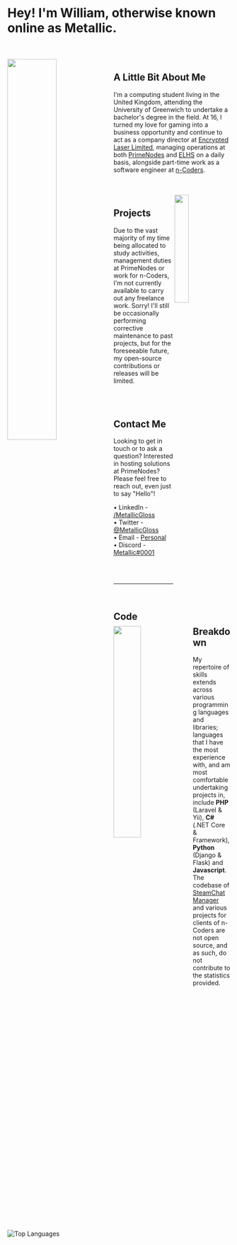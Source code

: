 # Hey! I'm William, otherwise known online as Metallic.

<br>
<br>

<img align="left" width="47%" src="https://metallicgloss.com/assets/imgs/github/programming.svg">

## A Little Bit About Me

I'm a computing student living in the United Kingdom, attending the University of Greenwich to undertake a bachelor's degree in the field. At 16, I turned my love for gaming into a business opportunity and continue to act as a company director at [Encrypted Laser Limited](https://www.encryptedlaser.com "Encrypted Laser Limited"), managing operations at both [PrimeNodes](https://www.primenodes.com "PrimeNodes - Premium Infrastructure Provider") and [ELHS](https://www.elhostingservices.com "ELHostingServices") on a daily basis, alongside part-time work as a software engineer at [n-Coders](https://www.n-coders.co.uk "n-Coders Limited").

<br>
<br>

<img align="right" width="25%" src="https://metallicgloss.com/assets/imgs/github/desk.svg">

## Projects

Due to the vast majority of my time being allocated to study activities, management duties at PrimeNodes or work for n-Coders, I'm not currently available to carry out any freelance work. Sorry! I'll still be occasionally performing corrective maintenance to past projects, but for the foreseeable future, my open-source contributions or releases will be limited. 

<br>
<br>

<img align="left" width="35%" src="https://metallicgloss.com/assets/imgs/github/message.svg">

## Contact Me

Looking to get in touch or to ask a question? Interested in hosting solutions at PrimeNodes? Please feel free to reach out, even just to say "Hello"!
    
• LinkedIn - [/MetallicGloss](https://www.linkedin.com/in/metallicgloss/)   
• Twitter - [@MetallicGloss](https://www.twitter.com/metallicgloss/)   
• Email - [Personal](mailto:hello@william-phillips.com)   
• Discord - [Metallic#0001](https://discord.com/users/167728820114161674)

<br>
<br>

---

<br>

## Code Breakdown

<img align="left" title="Top Languages" src="https://github-readme-stats.vercel.app/api/top-langs/?username=metallicgloss&layout=compact" />

My repertoire of skills extends across various programming languages and libraries; languages that I have the most experience with, and am most comfortable undertaking projects in, include **PHP** (Laravel & Yii), **C#** (.NET Core & Framework), **Python** (Django & Flask) and **Javascript**. The codebase of [SteamChatManager](https://www.metallicgloss.com/projects/steamchatmanager) and various projects for clients of n-Coders are not open source, and as such, do not contribute to the statistics provided.
